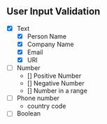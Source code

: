 ## User Input Validation
* [x] Text
  - [x] Person Name
  - [x] Company Name
  - [x] Email
  - [x] URl
* [ ] Number
  - [] Positive Number
  - [] Negative Number
  - [] Number in a range
* [ ] Phone number
  - country code
* [ ] Boolean 